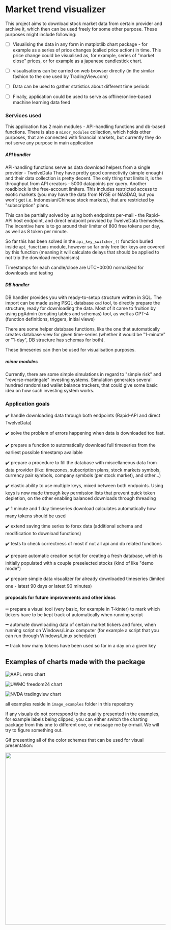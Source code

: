 # Market trend visualizer

This project aims to download stock market data from certain provider and archive it, which then can be 
used freely for some other purpose. These purposes might include following:

- [ ] Visualising the data in any form in matplotlib chart package - for example as a series of price changes 
(called price action) in time. This price change could be visualised as, for example, series of "market close"
prices, or for example as a japanese candlestick chart.
- [ ] visualisations can be carried on web browser directly (in the similar fashion to the one used by TradingView.com)
- [ ] Data can be used to gather statistics about different time periods
- [ ] Finally, application could be used to serve as offline/online-based machine learning data feed


### Services used

This application has 2 main modules - API-handling functions and db-based functions.
There is also a ``minor_modules`` collection, which holds other purposes, that are connected with financial markets, but
currently they do not serve any purpose in main application


##### API handler

API-handling functions serve as data download helpers from a single provider - TwelveData
They have pretty good connectivity (simple enough) and their data collection is pretty decent.
The only thing that limits it, is the throughput from API creators - 5000 datapoints per query.
Another roadblock is the free-account limiters. This includes restricted access to exotic markets 
(you may have the data from NYSE or NASDAQ, but you won't get i.e. Indonesian/Chinese stock markets), that
are restricted by "subscription" plans. 

This can be partially solved by using both endpoints per-mail - the Rapid-API host endpoint, and direct
endpoint provided by TwelveData themselves. The incentive here is to go around their limiter of 800 free tokens
per day, as well as 8 token per minute.

So far this has been solved in the ``api_key_switcher_()`` function buried inside ``api_functions`` module,
however so far only free tier keys are covered by this function (meaning it will calculate delays that should be 
applied to not trip the download mechanisms)

Timestamps for each candle/close are UTC+00:00 normalized for downloads and testing


##### DB handler

DB handler provides you with ready-to-setup structure written in SQL. The import can be made
using PSQL database ``cmd`` tool, to directly prepare the structure, ready for downloading the data. 
Most of it came to fruition by using pgAdmin (creating tables and schemas) tool, as well as GPT-4 
(function definitions, triggers, initial views)

There are some helper database functions, like the one that automatically creates database view for given time-series
(whether it would be "1-minute" or "1-day", DB structure has schemas for both).

These timeseries can then be used for visualisation purposes.


##### minor modules

Currently, there are some simple simulations in regard to "simple risk" and "reverse-martingale"
investing systems. Simulation generates several hundred randomised wallet balance trackers, that could give some basic 
idea on how such investing system works. 


### Application goals

:heavy_check_mark: handle downloading data through both endpoints (Rapid-API and direct TwelveData)

:heavy_check_mark: solve the problem of errors happening when data is downloaded too fast.

:heavy_check_mark: prepare a function to automatically download full timeseries from the earliest possible 
timestamp available

:heavy_check_mark: prepare a procedure to fill the database with miscellaneous data from data provider (like: timezones, 
subscription plans, stock markets symbols, currency pair symbols, company symbols (per stock market), and other...)

:heavy_check_mark: elastic ability to use multiple keys, mixed between both endpoints. Using keys is now made through 
key permission lists that prevent quick token depletion, on the other enabling balanced downloads through threading

:heavy_check_mark: 1 minute and 1 day timeseries download calculates automatically how many tokens should be used

:heavy_check_mark: extend saving time series to forex data (additional schema and modification to download functions)

:heavy_check_mark: tests to check correctness of most if not all api and db related functions

:heavy_check_mark: prepare automatic creation script for creating a fresh database, which is initially 
populated with a couple preselected stocks (kind of like "demo mode")

:heavy_check_mark: prepare simple data visualizer for already downloaded timeseries 
(limited one - latest 90 days or latest 90 minutes)

#### proposals for future improvements and other ideas

:heavy_minus_sign: prepare a visual tool (very basic, for example in T-kinter) to mark which tickers have to be 
kept track of automatically when running script

:heavy_minus_sign: automate downloading data of certain market tickers and forex, when running script on Windows/Linux
computer (for example a script that you can run through Windows/Linux scheduler)

:heavy_minus_sign: track how many tokens have been used so far in a day on a given key

## Examples of charts made with the package

![AAPL retro chart](./image_examples/AAPL_square_90s.png)

![UWMC freedom24 chart](./image_examples/UWMC_square_freedom.png)

![NVDA tradingview chart](./image_examples/NVDA_square_tradingview.png)

all examples reside in ```image_examples``` folder in this repository

If any visuals do not correspond to the quality presented in the examples, for example labels being clipped, you 
can either switch the charting package from this one to different one, or message me by e-mail. We will try to 
figure something out.

Gif presenting all of the color schemes that can be used for visual presentation:

<img src="https://github.com/Neuroszima/market_trend_visualiser/blob/main/image_examples/color_schemes_gif.gif" width="960" height="540" />
